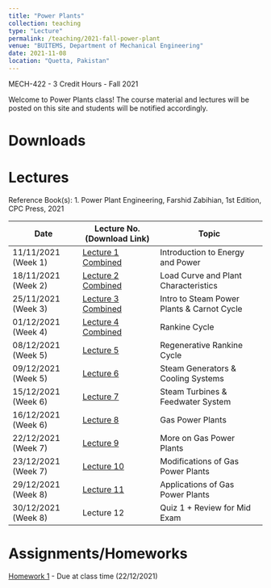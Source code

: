 ```yaml
---
title: "Power Plants"
collection: teaching
type: "Lecture"
permalink: /teaching/2021-fall-power-plant
venue: "BUITEMS, Department of Mechanical Engineering"
date: 2021-11-08
location: "Quetta, Pakistan"
---
```


MECH-422 - 3 Credit Hours - Fall 2021

<!---
Power Plants
======
-->

Welcome to Power Plants class! 
The course material and lectures will be posted on this site and students will be notified accordingly. 

Downloads
======

Lectures
======
Reference Book(s): 1. Power Plant Engineering, Farshid Zabihian, 1st Edition, CPC Press, 2021


| **Date**   | **Lecture No. (Download Link)**                                                                                      | **Topic**                            |
|------------|----------------------------------------------------------------------------------------------------------------------|--------------------------------------|
| 11/11/2021 (Week 1) | [Lecture 1 Combined](https://github.com/kashifliaqat/kashifliaqat.github.io/raw/master/files/fall_2021/Power_Plants_Lec1.pdf) | Introduction to Energy and Power     |
| 18/11/2021 (Week 2) | [Lecture 2 Combined](https://github.com/kashifliaqat/kashifliaqat.github.io/raw/master/files/fall_2021/Power_Plants_Lec1.pdf) | Load Curve and Plant Characteristics |
| 25/11/2021 (Week 3) | [Lecture 3 Combined](https://github.com/kashifliaqat/kashifliaqat.github.io/raw/master/files/fall_2021/Power_Plants_Lec3.pdf) | Intro to Steam Power Plants & Carnot Cycle |
| 01/12/2021 (Week 4) | [Lecture 4 Combined](https://github.com/kashifliaqat/kashifliaqat.github.io/raw/master/files/fall_2021/Power_Plants_Lec4.pdf) | Rankine Cycle |
| 08/12/2021 (Week 5) | [Lecture 5](https://github.com/kashifliaqat/kashifliaqat.github.io/raw/master/files/fall_2021/Power_Plants_Lec5.pdf) | Regenerative Rankine Cycle |
| 09/12/2021 (Week 5) | [Lecture 6](https://github.com/kashifliaqat/kashifliaqat.github.io/raw/master/files/fall_2021/Power_Plants_Lec6.pdf) | Steam Generators & Cooling Systems |
| 15/12/2021 (Week 6) | [Lecture 7](https://github.com/kashifliaqat/kashifliaqat.github.io/raw/master/files/fall_2021/Power_Plants_Lec7.pdf) | Steam Turbines & Feedwater System |
| 16/12/2021 (Week 6) | [Lecture 8](https://github.com/kashifliaqat/kashifliaqat.github.io/raw/master/files/fall_2021/Power_Plants_Lec8.pdf) | Gas Power Plants |
| 22/12/2021 (Week 7) | [Lecture 9](https://github.com/kashifliaqat/kashifliaqat.github.io/raw/master/files/fall_2021/Power_Plants_Lec9.pdf) | More on Gas Power Plants |
| 23/12/2021 (Week 7) | [Lecture 10](https://github.com/kashifliaqat/kashifliaqat.github.io/raw/master/files/fall_2021/Power_Plants_Lec10_11.pdf) | Modifications of Gas Power Plants |
| 29/12/2021 (Week 8) | [Lecture 11](https://github.com/kashifliaqat/kashifliaqat.github.io/raw/master/files/fall_2021/Power_Plants_Lec10_11.pdf) | Applications of Gas Power Plants |
| 30/12/2021 (Week 8) | Lecture 12 | Quiz 1 + Review for Mid Exam |


Assignments/Homeworks
======
[Homework 1](https://github.com/kashifliaqat/kashifliaqat.github.io/raw/master/files/fall_2021/Homework_1_Power_Plants.pdf) - Due at class time (22/12/2021)

